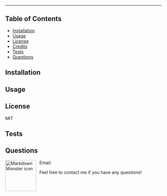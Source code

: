 # 

---
## Table of Contents 
* [Installation](#installation)
* [Usage](#usage)
* [License](#license)
* [Credits](#credits)
* [Tests](#tests)
* [Questions](#questions)




## Installation



## Usage




## License 
MIT


## Tests


## Questions 

<img src="https://avatars1.githubusercontent.com/u/60113996?v=4"
     alt="Markdown Monster icon"
     style="float: left; margin-right: 10px;" 
     height="100px"
     width="100px"/>

   Email: 

   Feel free to contact me if you have any questions! 
